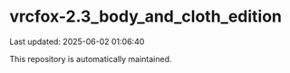 # vrcfox-2.3_body_and_cloth_edition

Last updated: 2025-06-02 01:06:40

This repository is automatically maintained.
